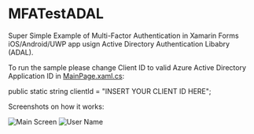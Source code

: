 # MFATestADAL
Super Simple Example of Multi-Factor Authentication in Xamarin Forms iOS/Android/UWP app usign Active Directory Authentication Libabry (ADAL).

To run the sample please change Client ID to valid Azure Active Directory Application ID in [MainPage.xaml.cs](MFATestADAL/MFATest/MFATest/MainPage.xaml.cs):

public static string clientId = "INSERT YOUR CLIENT ID HERE";

Screenshots on how it works:

![Main Screen](MFATestADAL/img/iOS_MFA_1.jpg?raw=true) ![User Name](MFATestADAL/img/iOS_MFA_2.jpg)
